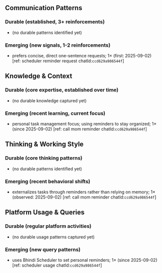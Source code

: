 ## Communication Patterns
### Durable (established, 3+ reinforcements)
- (no durable patterns identified yet)

### Emerging (new signals, 1-2 reinforcements)
- prefers concise, direct one-sentence requests; 1× (first: 2025-09-02) [ref: scheduler reminder request chatId:`ccd629a986544f`]

## Knowledge & Context
### Durable (core expertise, established over time)
- (no durable knowledge captured yet)

### Emerging (recent learning, current focus)
- personal task management focus; using reminders to stay organized; 1× (since 2025-09-02) [ref: call mom reminder chatId:`ccd629a986544f`]

## Thinking & Working Style
### Durable (core thinking patterns)
- (no durable patterns identified yet)

### Emerging (recent behavioral shifts)
- externalizes tasks through reminders rather than relying on memory; 1× (observed: 2025-09-02) [ref: call mom reminder chatId:`ccd629a986544f`]

## Platform Usage & Queries
### Durable (regular platform activities)
- (no durable usage patterns captured yet)

### Emerging (new query patterns)
- uses Bhindi Scheduler to set personal reminders; 1× (since 2025-09-02) [ref: scheduler usage chatId:`ccd629a986544f`]